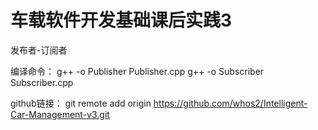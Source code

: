 # 车载软件开发基础课后实践3
发布者-订阅者

编译命令：
g++ -o Publisher Publisher.cpp
g++ -o Subscriber Subscriber.cpp

github链接：
git remote add origin https://github.com/whos2/Intelligent-Car-Management-v3.git